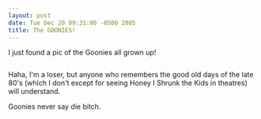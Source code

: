 ```yaml
---
layout: post
date: Tue Dec 20 09:31:00 -0500 2005
title: The GOONIES!
---
```


I just found a pic of the Goonies all grown up!

<a href="http://blog.nevercraft.net/uploaded_images/goonies-777098.jpg"><img
src="http://blog.nevercraft.net/uploaded_images/goonies-771213.jpg" border="0"
alt="" /></a>

Haha, I'm a loser, but anyone who remembers the good old days of the late 80's
(which I don't except for seeing Honey I Shrunk the Kids in theatres) will
understand.

Goonies never say die bitch.
